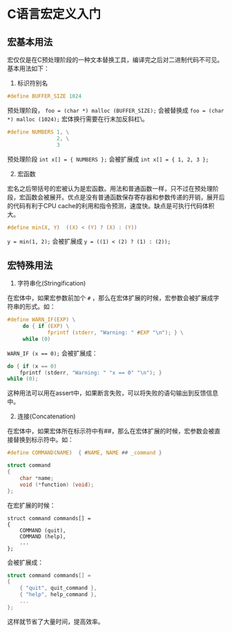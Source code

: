 # C语言宏定义入门 

## 宏基本用法

宏仅仅是在C预处理阶段的一种文本替换工具，编译完之后对二进制代码不可见。基本用法如下：

1. 标识符别名

```c
#define BUFFER_SIZE 1024
```

预处理阶段， `foo = (char *) malloc (BUFFER_SIZE);` 会被替换成 `foo = (char *) malloc (1024);`
宏体换行需要在行末加反斜杠\。

```c
#define NUMBERS 1, \
                2, \
                3
```

预处理阶段 `int x[] = { NUMBERS };` 会被扩展成 `int x[] = { 1, 2, 3 };`

2. 宏函数
 
宏名之后带括号的宏被认为是宏函数。用法和普通函数一样，只不过在预处理阶段，宏函数会被展开。优点是没有普通函数保存寄存器和参数传递的开销，展开后的代码有利于CPU cache的利用和指令预测，速度快。缺点是可执行代码体积大。

```c
#define min(X, Y)  ((X) < (Y) ? (X) : (Y))
```

`y = min(1, 2);` 会被扩展成 `y = ((1) < (2) ? (1) : (2));`

## 宏特殊用法

1. 字符串化(Stringification)

在宏体中，如果宏参数前加个 `#` ，那么在宏体扩展的时候，宏参数会被扩展成字符串的形式。如：

```c
#define WARN_IF(EXP) \
     do { if (EXP) \
             fprintf (stderr, "Warning: " #EXP "\n"); } \
     while (0)
```

`WARN_IF (x == 0);` 会被扩展成：

```c
do { if (x == 0)
    fprintf (stderr, "Warning: " "x == 0" "\n"); }
while (0);
```

这种用法可以用在assert中，如果断言失败，可以将失败的语句输出到反馈信息中。

2. 连接(Concatenation)

在宏体中，如果宏体所在标示符中有##，那么在宏体扩展的时候，宏参数会被直接替换到标示符中。如：

```c
#define COMMAND(NAME)  { #NAME, NAME ## _command }

struct command
{
    char *name;
    void (*function) (void);
};
```

在宏扩展的时候：

```
struct command commands[] =
{
    COMMAND (quit),
    COMMAND (help),
    ...
};
```

会被扩展成：

```c
struct command commands[] =
{
    { "quit", quit_command },
    { "help", help_command },
    ...
};
```

这样就节省了大量时间，提高效率。
